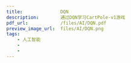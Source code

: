 ```yaml
---
title:              DQN
description:        通过DQN学习CartPole-v1游戏
pdf_url:            /files/AI/DQN.pdf
preview_image_url:  files/AI/DQN.png
tags:
    - 人工智能
    - 
    - 
---
```

